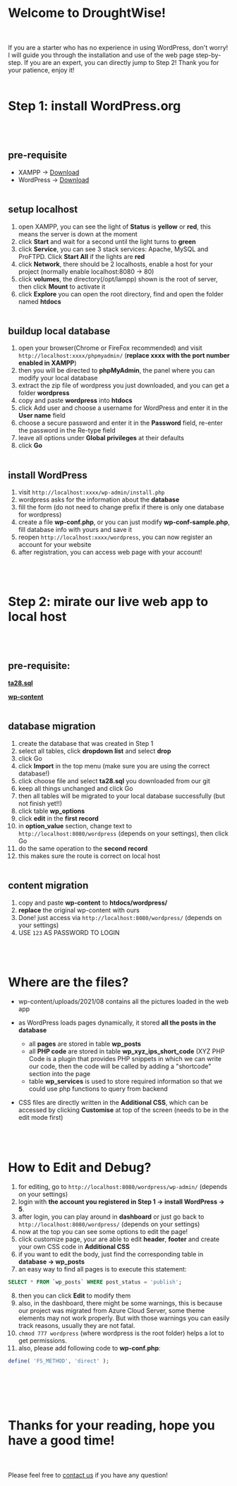 # Welcome to DroughtWise!
<br></br>
If you are a starter who has no experience in using WordPress, don't worry! I will guide you through the installation and use of the web page step-by-step. If you are an expert, you can directly jump to Step 2! Thank you for your patience, enjoy it!
<br></br>

# Step 1: install WordPress.org
<br></br>

## pre-requisite
- XAMPP -> [Download](https://www.apachefriends.org/download.html)
- WordPress -> [Download](https://wordpress.org/)
<br></br>

## setup localhost
1. open XAMPP, you can see the light of **Status** is **yellow** or **red**, this means the server is down at the moment
2. click **Start** and wait for a second until the light turns to **green**
3. click **Service**, you can see 3 stack services: Apache, MySQL and ProFTPD. Click **Start All** if the lights are **red**
4. click **Network**, there should be 2 localhosts, enable a host for your project (normally enable localhost:8080 -> 80)
5. click **volumes**, the directory(/opt/lampp) shown is the root of server, then click **Mount** to activate it
6. click **Explore** you can open the root directory, find and open the folder named **htdocs**
<br></br>
## buildup local database
1. open your browser(Chrome or FireFox recommended) and visit ```http://localhost:xxxx/phpmyadmin/``` (**replace xxxx with the port number enabled in XAMPP**)
2. then you will be directed to **phpMyAdmin**, the panel where you can modify your local database
3. extract the zip file of wordpress you just downloaded, and you can get a folder **wordpress**
4. copy and paste **wordpress** into **htdocs**
5. click Add user and choose a username for WordPress and enter it in the **User name** field
6. choose a secure password and enter it in the **Password** field, re-enter the password in the Re-type field
7. leave all options under **Global privileges** at their defaults
8. click **Go**
<br></br>
## install WordPress
1. visit ```http://localhost:xxxx/wp-admin/install.php```
2. wordpress asks for the information about the **database**
3. fill the form (do not need to change prefix if there is only one database for wordpress)
4. create a file **wp-conf.php**, or you can just modify **wp-conf-sample.php**, fill database info with yours and save it
5. reopen ```http://localhost:xxxx/wordpress```, you can now register an account for your website
6. after registration, you can access web page with your account!

<br></br>

# Step 2: mirate our live web app to local host
<br></br>

## pre-requisite:

[**ta28.sql**](https://github.com/VictorW010/DroughtWise/blob/main/ta28.sql)

[**wp-content**](https://github.com/VictorW010/DroughtWise/tree/main/wwwroot/wp-content)
<br></br>
## database migration

1. create the database that was created in Step 1
2. select all tables, click **dropdown list** and select **drop**
3. click Go
4. click **Import** in the top menu (make sure you are using the correct database!)
5. click choose file and select **ta28.sql** you downloaded from our git
6. keep all things unchanged and click Go
7. then all tables will be migrated to your local database successfully (but not finish yet!!)
8. click table **wp_options**
9. click **edit** in the **first record**
10. in **option_value** section, change text to ```http://localhost:8080/wordpress``` (depends on your settings), then click Go
11. do the same operation to the **second record**
12. this makes sure the route is correct on local host
<br></br>
## content migration
1. copy and paste **wp-content** to **htdocs/wordpress/**
2. **replace** the original wp-content with ours
3. Done! just access via ```http://localhost:8080/wordpress/``` (depends on your settings)
4. USE ```123``` AS PASSWORD TO LOGIN


<br></br>
# Where are the files?

- wp-content/uploads/2021/08 contains all the pictures loaded in the web app
- as WordPress loads pages dynamically, it stored **all the posts in the database**
  - all **pages** are stored in table **wp_posts**
  - all **PHP code** are stored in table **wp_xyz_ips_short_code** (XYZ PHP Code is a plugin that provides PHP snippets in which we can write our code, then the code will be called by adding a "shortcode" section into the page
  - table **wp_services** is used to store required information so that we could use php functions to query from backend

- CSS files are directly written in the **Additional CSS**, which can be accessed by clicking **Customise** at top of the screen (needs to be in the edit mode first)

<br></br>
# How to Edit and Debug?
1. for editing, go to ```http://localhost:8080/wordpress/wp-admin/``` (depends on your settings)
2. login with **the account you registered in Step 1 -> install WordPress -> 5**.
3. after login, you can play around in **dashboard** or just go back to ```http://localhost:8080/wordpress/``` (depends on your settings)
4. now at the top you can see some options to edit the page!
5. click customize page, your are able to edit **header**, **footer** and create your own CSS code in **Additional CSS**
6. if you want to edit the body, just find the corresponding table in **database -> wp_posts**
7. an easy way to find all pages is to execute this statement:
```sql
SELECT * FROM `wp_posts` WHERE post_status = 'publish';
```
8. then you can click **Edit** to modify them
9. also, in the dashboard, there might be some warnings, this is because our project was migrated from Azure Cloud Server, some theme elements may not work properly. But with those warnings you can easily track reasons, usually they are not fatal.
10. ```chmod 777 wordpress``` (where wordpress is the root folder) helps a lot to get permissions.
11. also, please add following code to **wp-conf.php**:
```php
define( 'FS_METHOD', 'direct' );
```
<br></br>
<br></br>
# Thanks for your reading, hope you have a good time!
<br></br>
Please feel free to [contact us](https://mahara.infotech.monash.edu/group/view.php?id=1930) if you have any question!

